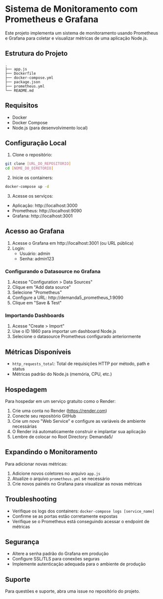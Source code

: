 # Sistema de Monitoramento com Prometheus e Grafana

Este projeto implementa um sistema de monitoramento usando Prometheus e Grafana para coletar e visualizar métricas de uma aplicação Node.js.

## Estrutura do Projeto

```
.
├── app.js
├── Dockerfile
├── docker-compose.yml
├── package.json
├── prometheus.yml
└── README.md
```

## Requisitos

- Docker
- Docker Compose
- Node.js (para desenvolvimento local)

## Configuração Local

1. Clone o repositório:
```bash
git clone [URL_DO_REPOSITORIO]
cd [NOME_DO_DIRETORIO]
```

2. Inicie os containers:
```bash
docker-compose up -d
```

3. Acesse os serviços:
- Aplicação: http://localhost:3000
- Prometheus: http://localhost:9090
- Grafana: http://localhost:3001

## Acesso ao Grafana

1. Acesse o Grafana em http://localhost:3001 (ou URL pública)
2. Login:
   - Usuário: admin
   - Senha: admin123

### Configurando o Datasource no Grafana

1. Acesse "Configuration > Data Sources"
2. Clique em "Add data source"
3. Selecione "Prometheus"
4. Configure a URL: http://demanda5_prometheus_1:9090
5. Clique em "Save & Test"

### Importando Dashboards

1. Acesse "Create > Import"
2. Use o ID 1860 para importar um dashboard Node.js
3. Selecione o datasource Prometheus configurado anteriormente

## Métricas Disponíveis

- `http_requests_total`: Total de requisições HTTP por método, path e status
- Métricas padrão do Node.js (memória, CPU, etc.)

## Hospedagem

Para hospedar em um serviço gratuito como o Render:

1. Crie uma conta no Render (https://render.com)
2. Conecte seu repositório GitHub
3. Crie um novo "Web Service" e configure as variáveis de ambiente necessárias
4. O Render irá automaticamente construir e implantar sua aplicação
5. Lembre de colocar no Root Directory: Demanda5/

## Expandindo o Monitoramento

Para adicionar novas métricas:

1. Adicione novos coletores no arquivo `app.js`
2. Atualize o arquivo `prometheus.yml` se necessário
3. Crie novos painéis no Grafana para visualizar as novas métricas

## Troubleshooting

- Verifique os logs dos containers: `docker-compose logs [service_name]`
- Confirme se as portas estão corretamente expostas
- Verifique se o Prometheus está conseguindo acessar o endpoint de métricas

## Segurança

- Altere a senha padrão do Grafana em produção
- Configure SSL/TLS para conexões seguras
- Implemente autenticação adequada para o ambiente de produção

## Suporte

Para questões e suporte, abra uma issue no repositório do projeto.